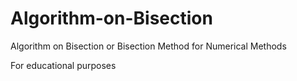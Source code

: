 # Algorithm-on-Bisection
Algorithm on Bisection or Bisection Method for Numerical Methods

For educational purposes